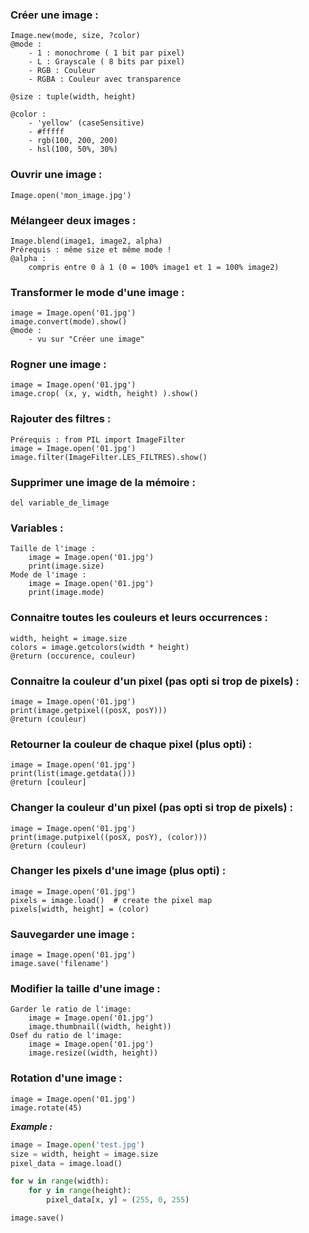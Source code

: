 ### Créer une image : 
    Image.new(mode, size, ?color)
    @mode :
        - 1 : monochrome ( 1 bit par pixel)
        - L : Grayscale ( 8 bits par pixel)
        - RGB : Couleur
        - RGBA : Couleur avec transparence
        
    @size : tuple(width, height)
    
    @color :
        - 'yellow' (caseSensitive)
        - #fffff
        - rgb(100, 200, 200)
        - hsl(100, 50%, 30%)
    
### Ouvrir une image : 
    Image.open('mon_image.jpg')

### Mélangeer deux images : 
    Image.blend(image1, image2, alpha)
    Prérequis : même size et même mode !
    @alpha :
        compris entre 0 à 1 (0 = 100% image1 et 1 = 100% image2)

### Transformer le mode d'une image :
    image = Image.open('01.jpg')
    image.convert(mode).show()
    @mode : 
        - vu sur "Créer une image"

### Rogner une image :
    image = Image.open('01.jpg')
    image.crop( (x, y, width, height) ).show()

### Rajouter des filtres : 
    Prérequis : from PIL import ImageFilter
    image = Image.open('01.jpg')
    image.filter(ImageFilter.LES_FILTRES).show()
    
### Supprimer une image de la mémoire : 
    del variable_de_limage

### Variables : 
    Taille de l'image :
        image = Image.open('01.jpg')
        print(image.size)
    Mode de l'image :
        image = Image.open('01.jpg')
        print(image.mode)

### Connaitre toutes les couleurs et leurs occurrences :
    width, height = image.size
    colors = image.getcolors(width * height)
    @return (occurence, couleur)

### Connaitre la couleur d'un pixel (pas opti si trop de pixels) :
    image = Image.open('01.jpg')
    print(image.getpixel((posX, posY)))
    @return (couleur)

### Retourner la couleur de chaque pixel (plus opti) :
    image = Image.open('01.jpg')
    print(list(image.getdata()))
    @return [couleur]

### Changer la couleur d'un pixel (pas opti si trop de pixels) :
    image = Image.open('01.jpg')
    print(image.putpixel((posX, posY), (color)))
    @return (couleur)

### Changer les pixels d'une image (plus opti) :
    image = Image.open('01.jpg')
    pixels = image.load()  # create the pixel map
    pixels[width, height] = (color)

### Sauvegarder une image :
    image = Image.open('01.jpg')
    image.save('filename')

### Modifier la taille d'une image :
    Garder le ratio de l'image:
        image = Image.open('01.jpg')        
        image.thumbnail((width, height))
    Osef du ratio de l'image:
        image = Image.open('01.jpg')    
        image.resize((width, height))

### Rotation d'une image :
    image = Image.open('01.jpg')        
    image.rotate(45)


***Example :*** 
```py
image = Image.open('test.jpg')
size = width, height = image.size
pixel_data = image.load()

for w in range(width):
    for y in range(height):
        pixel_data[x, y] = (255, 0, 255)

image.save() 
```
